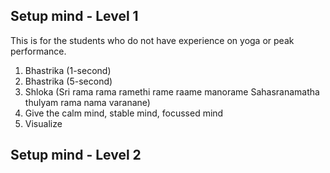 ## Setup mind - Level 1
This is for the students who do not have experience on yoga or peak performance.

1. Bhastrika (1-second)
2. Bhastrika (5-second)
3. Shloka (Sri rama rama ramethi rame raame manorame Sahasranamatha thulyam rama nama varanane)
4. Give the calm mind, stable mind, focussed mind
5. Visualize

## Setup mind - Level 2

